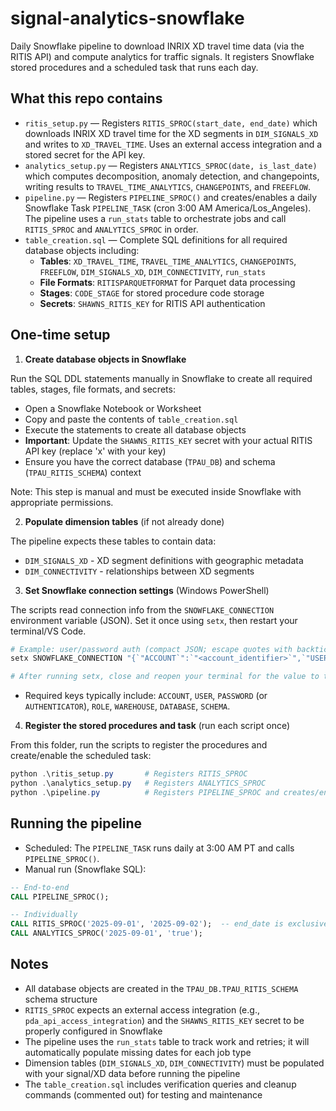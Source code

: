 # signal-analytics-snowflake

Daily Snowflake pipeline to download INRIX XD travel time data (via the RITIS API) and compute analytics for traffic signals. It registers Snowflake stored procedures and a scheduled task that runs each day.

## What this repo contains

- `ritis_setup.py` — Registers `RITIS_SPROC(start_date, end_date)` which downloads INRIX XD travel time for the XD segments in `DIM_SIGNALS_XD` and writes to `XD_TRAVEL_TIME`. Uses an external access integration and a stored secret for the API key.
- `analytics_setup.py` — Registers `ANALYTICS_SPROC(date, is_last_date)` which computes decomposition, anomaly detection, and changepoints, writing results to `TRAVEL_TIME_ANALYTICS`, `CHANGEPOINTS`, and `FREEFLOW`.
- `pipeline.py` — Registers `PIPELINE_SPROC()` and creates/enables a daily Snowflake Task `PIPELINE_TASK` (cron 3:00 AM America/Los_Angeles). The pipeline uses a `run_stats` table to orchestrate jobs and call `RITIS_SPROC` and `ANALYTICS_SPROC` in order.
- `table_creation.sql` — Complete SQL definitions for all required database objects including:
  - **Tables**: `XD_TRAVEL_TIME`, `TRAVEL_TIME_ANALYTICS`, `CHANGEPOINTS`, `FREEFLOW`, `DIM_SIGNALS_XD`, `DIM_CONNECTIVITY`, `run_stats`
  - **File Formats**: `RITISPARQUETFORMAT` for Parquet data processing
  - **Stages**: `CODE_STAGE` for stored procedure code storage  
  - **Secrets**: `SHAWNS_RITIS_KEY` for RITIS API authentication

## One‑time setup

1) **Create database objects in Snowflake**

Run the SQL DDL statements manually in Snowflake to create all required tables, stages, file formats, and secrets:

- Open a Snowflake Notebook or Worksheet
- Copy and paste the contents of `table_creation.sql`
- Execute the statements to create all database objects
- **Important**: Update the `SHAWNS_RITIS_KEY` secret with your actual RITIS API key (replace 'x' with your key)
- Ensure you have the correct database (`TPAU_DB`) and schema (`TPAU_RITIS_SCHEMA`) context

Note: This step is manual and must be executed inside Snowflake with appropriate permissions.

2) **Populate dimension tables** (if not already done)

The pipeline expects these tables to contain data:
- `DIM_SIGNALS_XD` - XD segment definitions with geographic metadata
- `DIM_CONNECTIVITY` - relationships between XD segments

3) **Set Snowflake connection settings** (Windows PowerShell)

The scripts read connection info from the `SNOWFLAKE_CONNECTION` environment variable (JSON). Set it once using `setx`, then restart your terminal/VS Code.

```powershell
# Example: user/password auth (compact JSON; escape quotes with backticks in PowerShell)
setx SNOWFLAKE_CONNECTION "{`"ACCOUNT`":`"<account_identifier>`",`"USER`":`"<user>`",`"PASSWORD`":`"<password>`",`"ROLE`":`"<role>`",`"WAREHOUSE`":`"<warehouse>`",`"DATABASE`":`"<database>`",`"SCHEMA`":`"<schema>`"}"

# After running setx, close and reopen your terminal for the value to take effect.
```

- Required keys typically include: `ACCOUNT`, `USER`, `PASSWORD` (or `AUTHENTICATOR`), `ROLE`, `WAREHOUSE`, `DATABASE`, `SCHEMA`.

4) **Register the stored procedures and task** (run each script once)

From this folder, run the scripts to register the procedures and create/enable the scheduled task:

```powershell
python .\ritis_setup.py       # Registers RITIS_SPROC
python .\analytics_setup.py   # Registers ANALYTICS_SPROC
python .\pipeline.py          # Registers PIPELINE_SPROC and creates/enables PIPELINE_TASK
```

## Running the pipeline

- Scheduled: The `PIPELINE_TASK` runs daily at 3:00 AM PT and calls `PIPELINE_SPROC()`.
- Manual run (Snowflake SQL):

```sql
-- End-to-end
CALL PIPELINE_SPROC();

-- Individually
CALL RITIS_SPROC('2025-09-01', '2025-09-02');  -- end_date is exclusive
CALL ANALYTICS_SPROC('2025-09-01', 'true');
```

## Notes

- All database objects are created in the `TPAU_DB.TPAU_RITIS_SCHEMA` schema structure
- `RITIS_SPROC` expects an external access integration (e.g., `pda_api_access_integration`) and the `SHAWNS_RITIS_KEY` secret to be properly configured in Snowflake
- The pipeline uses the `run_stats` table to track work and retries; it will automatically populate missing dates for each job type
- Dimension tables (`DIM_SIGNALS_XD`, `DIM_CONNECTIVITY`) must be populated with your signal/XD data before running the pipeline
- The `table_creation.sql` includes verification queries and cleanup commands (commented out) for testing and maintenance
